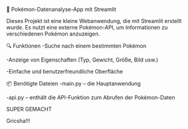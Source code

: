 🐾 Pokémon-Datenanalyse-App mit Streamlit

Dieses Projekt ist eine kleine Webanwendung, die mit Streamlit erstellt wurde. Es nutzt eine externe Pokémon-API, um Informationen zu verschiedenen Pokémon anzuzeigen.

🔍 Funktionen
-Suche nach einem bestimmten Pokémon

-Anzeige von Eigenschaften (Typ, Gewicht, Größe, Bild usw.)

-Einfache und benutzerfreundliche Oberfläche

📦 Benötigte Dateien
-main.py – die Hauptanwendung

-api.py – enthält die API-Funktion zum Abrufen der Pokémon-Daten

 SUPER GEMACHT

Gricsha!!!
